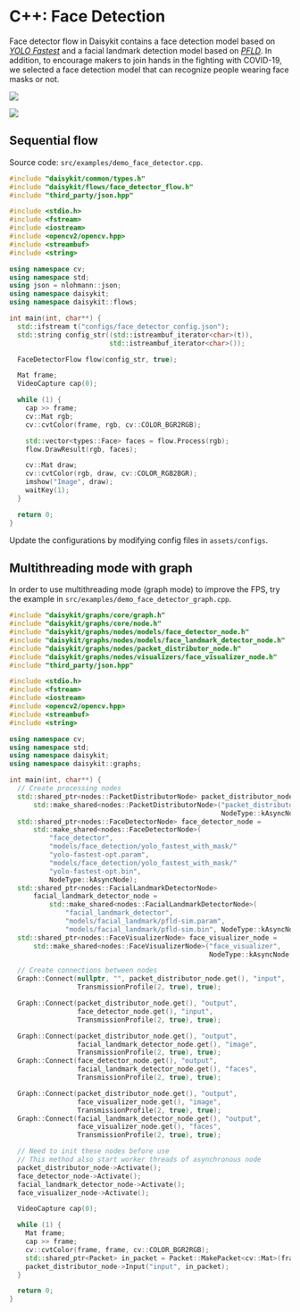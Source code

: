 # C++: Face Detection

Face detector flow in Daisykit contains a face detection model based on
[*YOLO Fastest*](https://github.com/dog-qiuqiu/Yolo-Fastest) and a
facial landmark detection model based on
[*PFLD*](https://github.com/polarisZhao/PFLD-pytorch). In addition, to
encourage makers to join hands in the fighting with COVID-19, we
selected a face detection model that can recognize people wearing face
masks or not.

![](/images/python/image5.png)

![](/images/python/image14.gif)

## Sequential flow

Source code: `src/examples/demo_face_detector.cpp`.

```cpp
#include "daisykit/common/types.h"
#include "daisykit/flows/face_detector_flow.h"
#include "third_party/json.hpp"

#include <stdio.h>
#include <fstream>
#include <iostream>
#include <opencv2/opencv.hpp>
#include <streambuf>
#include <string>

using namespace cv;
using namespace std;
using json = nlohmann::json;
using namespace daisykit;
using namespace daisykit::flows;

int main(int, char**) {
  std::ifstream t("configs/face_detector_config.json");
  std::string config_str((std::istreambuf_iterator<char>(t)),
                         std::istreambuf_iterator<char>());

  FaceDetectorFlow flow(config_str, true);

  Mat frame;
  VideoCapture cap(0);

  while (1) {
    cap >> frame;
    cv::Mat rgb;
    cv::cvtColor(frame, rgb, cv::COLOR_BGR2RGB);

    std::vector<types::Face> faces = flow.Process(rgb);
    flow.DrawResult(rgb, faces);

    cv::Mat draw;
    cv::cvtColor(rgb, draw, cv::COLOR_RGB2BGR);
    imshow("Image", draw);
    waitKey(1);
  }

  return 0;
}
```

Update the configurations by modifying config files in `assets/configs`.


## Multithreading mode with graph

In order to use multithreading mode (graph mode) to improve the FPS, try the example in `src/examples/demo_face_detector_graph.cpp`.


```cpp
#include "daisykit/graphs/core/graph.h"
#include "daisykit/graphs/core/node.h"
#include "daisykit/graphs/nodes/models/face_detector_node.h"
#include "daisykit/graphs/nodes/models/face_landmark_detector_node.h"
#include "daisykit/graphs/nodes/packet_distributor_node.h"
#include "daisykit/graphs/nodes/visualizers/face_visualizer_node.h"
#include "third_party/json.hpp"

#include <stdio.h>
#include <fstream>
#include <iostream>
#include <opencv2/opencv.hpp>
#include <streambuf>
#include <string>

using namespace cv;
using namespace std;
using namespace daisykit;
using namespace daisykit::graphs;

int main(int, char**) {
  // Create processing nodes
  std::shared_ptr<nodes::PacketDistributorNode> packet_distributor_node =
      std::make_shared<nodes::PacketDistributorNode>("packet_distributor",
                                                     NodeType::kAsyncNode);
  std::shared_ptr<nodes::FaceDetectorNode> face_detector_node =
      std::make_shared<nodes::FaceDetectorNode>(
          "face_detector",
          "models/face_detection/yolo_fastest_with_mask/"
          "yolo-fastest-opt.param",
          "models/face_detection/yolo_fastest_with_mask/"
          "yolo-fastest-opt.bin",
          NodeType::kAsyncNode);
  std::shared_ptr<nodes::FacialLandmarkDetectorNode>
      facial_landmark_detector_node =
          std::make_shared<nodes::FacialLandmarkDetectorNode>(
              "facial_landmark_detector",
              "models/facial_landmark/pfld-sim.param",
              "models/facial_landmark/pfld-sim.bin", NodeType::kAsyncNode);
  std::shared_ptr<nodes::FaceVisualizerNode> face_visualizer_node =
      std::make_shared<nodes::FaceVisualizerNode>("face_visualizer",
                                                  NodeType::kAsyncNode, true);

  // Create connections between nodes
  Graph::Connect(nullptr, "", packet_distributor_node.get(), "input",
                 TransmissionProfile(2, true), true);

  Graph::Connect(packet_distributor_node.get(), "output",
                 face_detector_node.get(), "input",
                 TransmissionProfile(2, true), true);

  Graph::Connect(packet_distributor_node.get(), "output",
                 facial_landmark_detector_node.get(), "image",
                 TransmissionProfile(2, true), true);
  Graph::Connect(face_detector_node.get(), "output",
                 facial_landmark_detector_node.get(), "faces",
                 TransmissionProfile(2, true), true);

  Graph::Connect(packet_distributor_node.get(), "output",
                 face_visualizer_node.get(), "image",
                 TransmissionProfile(2, true), true);
  Graph::Connect(facial_landmark_detector_node.get(), "output",
                 face_visualizer_node.get(), "faces",
                 TransmissionProfile(2, true), true);

  // Need to init these nodes before use
  // This method also start worker threads of asynchronous node
  packet_distributor_node->Activate();
  face_detector_node->Activate();
  facial_landmark_detector_node->Activate();
  face_visualizer_node->Activate();

  VideoCapture cap(0);

  while (1) {
    Mat frame;
    cap >> frame;
    cv::cvtColor(frame, frame, cv::COLOR_BGR2RGB);
    std::shared_ptr<Packet> in_packet = Packet::MakePacket<cv::Mat>(frame);
    packet_distributor_node->Input("input", in_packet);
  }

  return 0;
}
```
